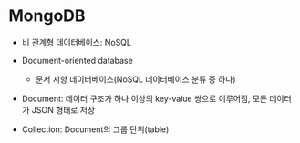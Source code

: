 # MongoDB

- 비 관계형 데이터베이스: NoSQL

- Document-oriented database

  - 문서 지향 데이터베이스(NoSQL 데이터베이스 분류 중 하나)

- Document: 데이터 구조가 하나 이상의 key-value 쌍으로 이루어짐, 모든 데이터가 JSON 형태로 저장

- Collection: Document의 그룹 단위(table)
